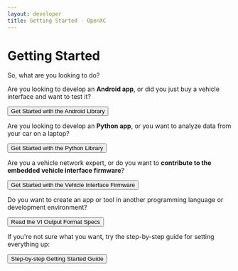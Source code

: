 ```yaml
---
layout: developer
title: Getting Started - OpenXC
---
```


<div class="page-header">
    <h1>Getting Started</h1>
</div>

So, what are you looking to do?

Are you looking to develop an **Android app**, or did you just buy a vehicle
interface and want to test it?

<button type="button" onclick="location.href='/android/getting-started.html'" class="btn btn-primary btn-lg getting-started">
Get Started with the Android Library
</button>

Are you looking to develop an **Python app**, or you want to analyze data from
your car on a laptop?

<button type="button" onclick="location.href='/python/getting-started.html'" class="btn btn-success btn-lg getting-started">
Get Started with the Python Library
</button>

Are you a vehicle network expert, or do you want to **contribute to the embedded
vehicle interface firmware**?

<button type="button"  onclick="location.href='/firmware/advanced-intro.html'" class="btn btn-info btn-lg getting-started">
Get Started with the Vehicle Interface Firmware
</button>

Do you want to create an app or tool in another programming language or
development environment?

<button type="button" onclick="location.href='https://github.com/openxc/openxc-message-format'" class="btn btn-primary btn-lg getting-started">
Read the VI Output Format Specs
</button>


If you're not sure what you want, try the step-by-step guide for setting
everything up:

<button type="button" onclick="location.href='/getting-started/step-by-step.html'" class="btn btn-primary btn-lg getting-started">
Step-by-step Getting Started Guide
</button>

